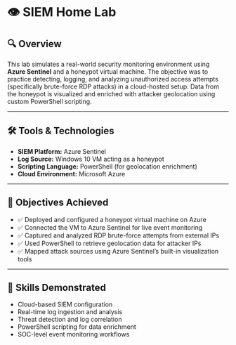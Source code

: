 # 👁️ SIEM Home Lab

## 🔍 Overview

This lab simulates a real-world security monitoring environment using **Azure Sentinel** and a honeypot virtual machine. The objective was to practice detecting, logging, and analyzing unauthorized access attempts (specifically brute-force RDP attacks) in a cloud-hosted setup. Data from the honeypot is visualized and enriched with attacker geolocation using custom PowerShell scripting.

---

## 🛠️ Tools & Technologies

- **SIEM Platform:** Azure Sentinel
- **Log Source:** Windows 10 VM acting as a honeypot
- **Scripting Language:** PowerShell (for geolocation enrichment)
- **Cloud Environment:** Microsoft Azure

---

## 📌 Objectives Achieved

- ✅ Deployed and configured a honeypot virtual machine on Azure  
- ✅ Connected the VM to Azure Sentinel for live event monitoring  
- ✅ Captured and analyzed RDP brute-force attempts from external IPs  
- ✅ Used PowerShell to retrieve geolocation data for attacker IPs  
- ✅ Mapped attack sources using Azure Sentinel’s built-in visualization tools  

---

## 🧠 Skills Demonstrated

- Cloud-based SIEM configuration  
- Real-time log ingestion and analysis  
- Threat detection and log correlation  
- PowerShell scripting for data enrichment  
- SOC-level event monitoring workflows  
